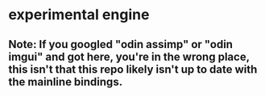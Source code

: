 # experimental engine

## Note: If you googled "odin assimp" or "odin imgui" and got here, you're in the wrong place, this isn't that this repo likely isn't up to date with the mainline bindings.